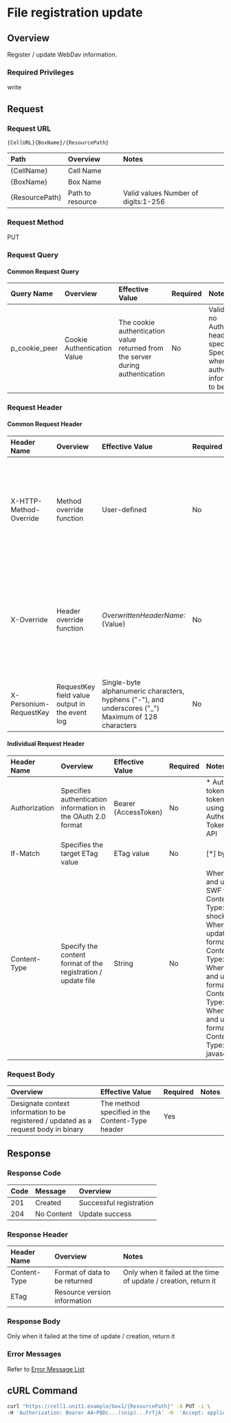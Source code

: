 # File registration update

## Overview

Register / update WebDav information.

### Required Privileges

write

## Request

### Request URL

```
{CellURL}{BoxName}/{ResourcePath}
```

|Path|Overview|Notes|
|:--|:--|:--|
|{CellName}|Cell Name||
|{BoxName}|Box Name||
|{ResourcePath}|Path to resource|Valid values Number of digits:1-256|

### Request Method

PUT

### Request Query

#### Common Request Query

|Query Name|Overview|Effective Value|Required|Notes|
|:--|:--|:--|:--|:--|
|p_cookie_peer|Cookie Authentication Value|The cookie authentication value returned from the server during authentication|No|Valid only if no Authorization header specified<br>Specify this when cookie authentication information is to be used|

### Request Header

#### Common Request Header

|Header Name|Overview|Effective Value|Required|Notes|
|:--|:--|:--|:--|:--|
|X-HTTP-Method-Override|Method override function|User-defined|No|Specifying this value in a request with the POST method indicates that the specified value is used as the method|
|X-Override|Header override function|${OverwrittenHeaderName}:${Value}|No|The normal HTTP header value is overwritten. Specify multiple X-Override headers for the overwriting of multiple headers|
|X-Personium-RequestKey|RequestKey field value output in the event log|Single-byte alphanumeric characters, hyphens ("-"), and underscores ("_")<br>Maximum of 128 characters|No||

#### Individual Request Header

|Header Name|Overview|Effective Value|Required|Notes|
|:--|:--|:--|:--|:--|
|Authorization|Specifies authentication information in the OAuth 2.0 format|Bearer {AccessToken}|No|* Authentication tokens are the tokens acquired using the Authentication Token Acquisition API|
|If-Match|Specifies the target ETag value|ETag value|No|[*] by default|
|Content-Type|Specify the content format of the registration / update file|String|No|When registering and updating in SWF format<br>Content-Type:application/x-shockwave-flash<br>When registering / updating in PDF format<br>Content-Type:application/pdf<br>When registering and updating in JPG format<br>Content-Type:image/jpeg<br>When registering and updating in js format<br>Content-Type:application/x-javascript|

### Request Body

|Overview|Effective Value|Required|Notes|
|:--|:--|:--|:--|
|Designate context information to be registered / updated as a request body in binary|The method specified in the Content-Type header|Yes||


## Response

### Response Code

|Code|Message|Overview|
|:--|:--|:--|
|201|Created|Successful registration|
|204|No Content|Update success|

### Response Header

|Header Name|Overview|Notes|
|:--|:--|:--|
|Content-Type|Format of data to be returned|Only when it failed at the time of update / creation, return it|
|ETag|Resource version information||

### Response Body

Only when it failed at the time of update / creation, return it

### Error Messages

Refer to [Error Message List](004_Error_Messages.md)


## cURL Command

```sh
curl "https://cell1.unit1.example/box1/{ResourcePath}" -X PUT -i \
-H 'Authorization: Bearer AA~PBDc...(snip)...FrTjA' -H  'Accept: application/json' -d '{[File contents]}'
```

